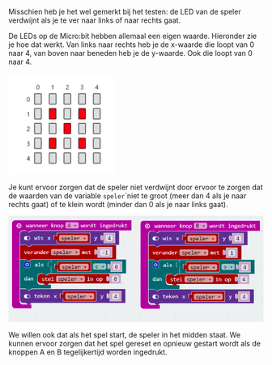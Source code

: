 Misschien heb je het wel gemerkt bij het testen: de LED van de speler verdwijnt als je te ver naar links of naar rechts gaat.

De LEDs op de Micro:bit hebben allemaal een eigen waarde. Hieronder zie je hoe dat werkt. Van links naar rechts heb je de x-waarde die loopt van 0 naar 4, van boven naar beneden heb je de y-waarde. Ook die loopt van 0 naar 4.

![](/assets/LED-waarden)

Je kunt ervoor zorgen dat de speler niet verdwijnt door ervoor te zorgen dat de waarden van de variable `speler`\`niet te groot \(meer dan 4 als je naar rechts gaat\) of te klein wordt \(minder dan 0 als je naar links gaat\).

![](/assets/block_links_rechts)

We willen ook dat als het spel start, de speler in het midden staat. We kunnen ervoor zorgen dat het spel gereset en opnieuw gestart wordt als de knoppen A en B tegelijkertijd worden ingedrukt.



